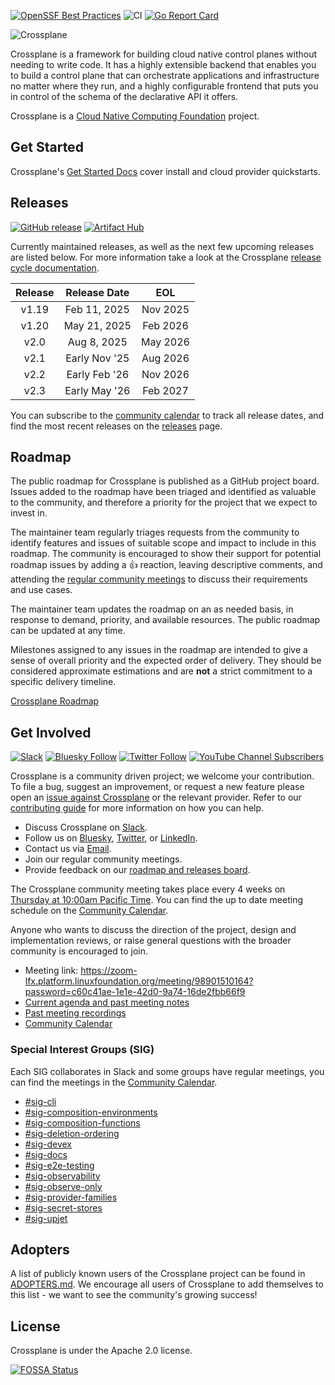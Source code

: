 [![OpenSSF Best Practices](https://www.bestpractices.dev/projects/3260/badge)](https://www.bestpractices.dev/projects/3260) ![CI](https://github.com/crossplane/crossplane/workflows/CI/badge.svg) [![Go Report Card](https://goreportcard.com/badge/github.com/crossplane/crossplane)](https://goreportcard.com/report/github.com/crossplane/crossplane)

![Crossplane](banner.png)

Crossplane is a framework for building cloud native control planes without
needing to write code. It has a highly extensible backend that enables you to
build a control plane that can orchestrate applications and infrastructure no
matter where they run, and a highly configurable frontend that puts you in
control of the schema of the declarative API it offers.

Crossplane is a [Cloud Native Computing Foundation][cncf] project.

## Get Started

Crossplane's [Get Started Docs] cover install and cloud provider quickstarts.

## Releases

[![GitHub release](https://img.shields.io/github/release/crossplane/crossplane/all.svg)](https://github.com/crossplane/crossplane/releases) [![Artifact Hub](https://img.shields.io/endpoint?url=https://artifacthub.io/badge/repository/crossplane)](https://artifacthub.io/packages/helm/crossplane/crossplane)

Currently maintained releases, as well as the next few upcoming releases are
listed below. For more information take a look at the Crossplane [release cycle
documentation].

| Release | Release Date  |   EOL    |
|:-------:|:-------------:|:--------:|
|  v1.19  | Feb 11, 2025  | Nov 2025 |
|  v1.20  | May 21, 2025  | Feb 2026 |
|  v2.0   |  Aug 8, 2025  | May 2026 |
|  v2.1   | Early Nov '25 | Aug 2026 |
|  v2.2   | Early Feb '26 | Nov 2026 |
|  v2.3   | Early May '26 | Feb 2027 |

You can subscribe to the [community calendar] to track all release dates, and
find the most recent releases on the [releases] page.

## Roadmap

The public roadmap for Crossplane is published as a GitHub project board. Issues
added to the roadmap have been triaged and identified as valuable to the
community, and therefore a priority for the project that we expect to invest in.

The maintainer team regularly triages requests from the community to identify
features and issues of suitable scope and impact to include in this roadmap. The
community is encouraged to show their support for potential roadmap issues by
adding a :+1: reaction, leaving descriptive comments, and attending the
[regular community meetings] to discuss their requirements and use cases.

The maintainer team updates the roadmap on an as needed basis, in response to
demand, priority, and available resources. The public roadmap can be updated at
any time.

Milestones assigned to any issues in the roadmap are intended to give a sense of
overall priority and the expected order of delivery. They should be considered
approximate estimations and are **not** a strict commitment to a specific
delivery timeline.

[Crossplane Roadmap]

## Get Involved

[![Slack](https://img.shields.io/badge/slack-crossplane-red?logo=slack)](https://slack.crossplane.io) [![Bluesky Follow](https://img.shields.io/badge/bluesky-Follow-blue?logo=bluesky)](https://bsky.app/profile/crossplane.io) [![Twitter Follow](https://img.shields.io/twitter/follow/crossplane_io?logo=X&label=Follow&style=flat)](https://twitter.com/intent/follow?screen_name=crossplane_io&user_id=788180534543339520) [![YouTube Channel Subscribers](https://img.shields.io/youtube/channel/subscribers/UC19FgzMBMqBro361HbE46Fw)](https://www.youtube.com/@Crossplane)

Crossplane is a community driven project; we welcome your contribution. To file
a bug, suggest an improvement, or request a new feature please open an [issue
against Crossplane] or the relevant provider. Refer to our [contributing guide]
for more information on how you can help.

* Discuss Crossplane on [Slack].
* Follow us on [Bluesky], [Twitter], or [LinkedIn].
* Contact us via [Email].
* Join our regular community meetings.
* Provide feedback on our [roadmap and releases board].

The Crossplane community meeting takes place every 4 weeks on [Thursday at
10:00am Pacific Time][community meeting time]. You can find the up to date
meeting schedule on the [Community Calendar][community calendar].

Anyone who wants to discuss the direction of the project, design and
implementation reviews, or raise general questions with the broader community is
encouraged to join.

* Meeting link: <https://zoom-lfx.platform.linuxfoundation.org/meeting/98901510164?password=c60c41ae-1e1e-42d0-9a74-16de2fbb66f9>
* [Current agenda and past meeting notes]
* [Past meeting recordings]
* [Community Calendar][community calendar]

### Special Interest Groups (SIG)

Each SIG collaborates in Slack and some groups have regular meetings, you can
find the meetings in the [Community Calendar][community calendar].
- [#sig-cli][sig-cli]
- [#sig-composition-environments][sig-composition-environments-slack]
- [#sig-composition-functions][sig-composition-functions-slack]
- [#sig-deletion-ordering][sig-deletion-ordering-slack]
- [#sig-devex][sig-devex-slack]
- [#sig-docs][sig-docs-slack]
- [#sig-e2e-testing][sig-e2e-testing-slack]
- [#sig-observability][sig-observability-slack]
- [#sig-observe-only][sig-observe-only-slack]
- [#sig-provider-families][sig-provider-families-slack]
- [#sig-secret-stores][sig-secret-stores-slack]
- [#sig-upjet][sig-upjet-slack]

## Adopters

A list of publicly known users of the Crossplane project can be found in [ADOPTERS.md].  We
encourage all users of Crossplane to add themselves to this list - we want to see the community's
growing success!

## License

Crossplane is under the Apache 2.0 license.

[![FOSSA Status](https://app.fossa.io/api/projects/git%2Bgithub.com%2Fcrossplane%2Fcrossplane.svg?type=large)](https://app.fossa.io/projects/git%2Bgithub.com%2Fcrossplane%2Fcrossplane?ref=badge_large)

<!-- Named links -->

[Crossplane]: https://crossplane.io
[release cycle documentation]: https://docs.crossplane.io/knowledge-base/guides/release-cycle
[install]: https://crossplane.io/docs/latest
[Slack]: https://slack.crossplane.io
[Bluesky]: https://bsky.app/profile/crossplane.io
[Twitter]: https://twitter.com/crossplane_io
[LinkedIn]: https://www.linkedin.com/company/crossplane/
[Email]: mailto:crossplane-info@lists.cncf.io
[issue against Crossplane]: https://github.com/crossplane/crossplane/issues
[contributing guide]: contributing/README.md
[community meeting time]: https://www.thetimezoneconverter.com/?t=10:00&tz=PT%20%28Pacific%20Time%29
[Current agenda and past meeting notes]: https://docs.google.com/document/d/1q_sp2jLQsDEOX7Yug6TPOv7Fwrys6EwcF5Itxjkno7Y/edit?usp=sharing
[Past meeting recordings]: https://www.youtube.com/playlist?list=PL510POnNVaaYYYDSICFSNWFqNbx1EMr-M
[roadmap and releases board]: https://github.com/orgs/crossplane/projects/20/views/9?pane=info
[cncf]: https://www.cncf.io/
[Get Started Docs]: https://docs.crossplane.io/latest
[community calendar]: https://zoom-lfx.platform.linuxfoundation.org/meetings/crossplane?view=month
[releases]: https://github.com/crossplane/crossplane/releases
[ADOPTERS.md]: ADOPTERS.md
[regular community meetings]: https://github.com/crossplane/crossplane/blob/main/README.md#get-involved
[Crossplane Roadmap]: https://github.com/orgs/crossplane/projects/20/views/9?pane=info
[sig-cli]: https://crossplane.slack.com/archives/C08V9PMLRQA
[sig-composition-environments-slack]: https://crossplane.slack.com/archives/C05BP6QFLUW
[sig-composition-functions-slack]: https://crossplane.slack.com/archives/C031Y29CSAE
[sig-deletion-ordering-slack]: https://crossplane.slack.com/archives/C05BP8W5ALW
[sig-devex-slack]: https://crossplane.slack.com/archives/C05U1LLM3B2
[sig-docs-slack]: https://crossplane.slack.com/archives/C02CAQ52DPU
[sig-e2e-testing-slack]: https://crossplane.slack.com/archives/C05C8CCTVNV
[sig-observability-slack]: https://crossplane.slack.com/archives/C061GNH3LA0
[sig-observe-only-slack]: https://crossplane.slack.com/archives/C04D5988QEA
[sig-provider-families-slack]: https://crossplane.slack.com/archives/C056YAQRV16
[sig-secret-stores-slack]: https://crossplane.slack.com/archives/C05BY7DKFV2
[sig-upjet-slack]: https://crossplane.slack.com/archives/C05T19TB729
